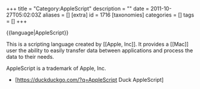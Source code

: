 +++
title = "Category:AppleScript"
description = ""
date = 2011-10-27T05:02:03Z
aliases = []
[extra]
id = 1716
[taxonomies]
categories = []
tags = []
+++

{{language|AppleScript}}

This is a scripting language created by [[Apple, Inc]]. It provides a [[Mac]] user the ability to easily transfer data between applications and process the data to their needs.

AppleScript is a trademark of Apple, Inc.
* [https://duckduckgo.com/?q=AppleScript Duck AppleScript]
